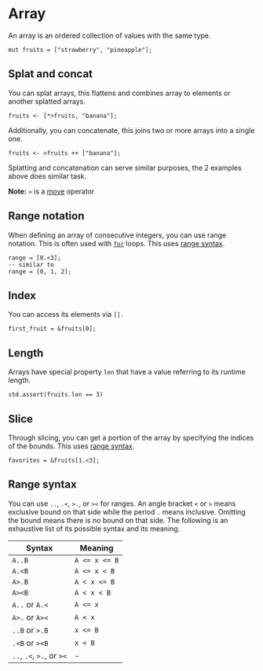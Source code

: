 # Array

An array is an ordered collection of values with the same type.

```butter
mut fruits = ["strawberry", "pineapple"];
```

## Splat and concat

You can splat arrays, this flattens and combines array to elements or another splatted arrays.

```butter
fruits <- [*>fruits, "banana"];
```

Additionally, you can concatenate, this joins two or more arrays into a single one.

```butter
fruits <- >fruits ++ ["banana"];
```

Splatting and concatenation can serve similar purposes, the 2 examples above does similar task.

**Note:** `>` is a [move] operator

[move]: ./move_and_initialization.md

## Range notation

When defining an array of consecutive integers, you can use range notation. This is often used with [`for`] loops. This uses [range syntax].

[range syntax]: #range-syntax
[`for`]: loop.md#for

```butter
range = [0.<3];
-- similar to
range = [0, 1, 2];
```

## Index

You can access its elements via `[]`.

```butter
first_fruit = &fruits[0];
```

## Length

Arrays have special property `len` that have a value referring to its runtime length.

```butter
std.assert(fruits.len == 3)
```

## Slice

Through slicing, you can get a portion of the array by specifying the indices of the bounds. This uses [range syntax].

[range syntax]: #range-syntax

```butter
favorites = &fruits[1.<3];
```

## Range syntax

You can use `..`, `.<`, `>.`, or `><` for ranges. An angle bracket `<` or `>` means exclusive bound on that side while the period `.` means inclusive. Omitting the bound means there is no bound on that side. The following is an exhaustive list of its possible syntax and its meaning.

| Syntax                    | Meaning       |
| ------------------------- | ------------- |
| `A..B`                    | `A <= x <= B` |
| `A.<B`                    | `A <= x < B`  |
| `A>.B`                    | `A < x <= B`  |
| `A><B`                    | `A < x < B`   |
| `A..` or `A.<`            | `A <= x`      |
| `A>.` or `A><`            | `A < x`       |
| `..B` or `>.B`            | `x <= B`      |
| `.<B` or `><B`            | `x < B`       |
| `..`, `.<`, `>.`, or `><` | -             |
